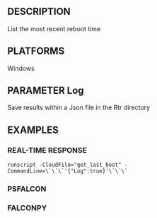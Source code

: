 ## DESCRIPTION
List the most recent reboot time

## PLATFORMS
Windows

## PARAMETER Log
Save results within a Json file in the Rtr directory

## EXAMPLES

### REAL-TIME RESPONSE
```
runscript -CloudFile="get_last_boot" -CommandLine=\`\`\`'{"Log":true}'\`\`\`
```
### PSFALCON

### FALCONPY
